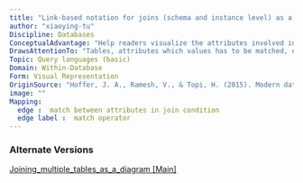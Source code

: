 ```yaml
---
title: "Link-based notation for joins (schema and instance level) as a diagram"
author: "xiaoying-tu"
Discipline: Databases
ConceptualAdvantage: "Help readers visualize the attributes involved in join conditions and the corresponding relational operator in the predicates"
DrawsAttentionTo: "Tables, attributes which values has to be matched, operators for matching"
Topic: Query languages (basic)
Domain: Within-Database
Form: Visual Representation
OriginSource: "Hoffer, J. A., Ramesh, V., & Topi, H. (2015). Modern database management. 12 ed. Pearson."
image: ""
Mapping:
  edge :  match between attributes in join condition
  edge label :  match operator
---
```

### Alternate Versions
<a href="/nms/Joining_multiple_tables_as_a_diagram.html">Joining_multiple_tables_as_a_diagram [Main]</a>

